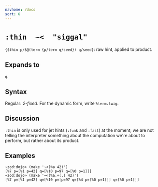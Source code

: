 ```yaml
---
navhome: /docs
sort: 6
---
```


# `:thin  ~<  "siggal"` 

`{$thin p/$@(term {p/term q/seed}) q/seed}`: raw hint, applied to 
product.

## Expands to

`q`.

## Syntax

Regular: *2-fixed*.  For the dynamic form, write `%term.twig`.

## Discussion

`:thin` is only used for jet hints (`:funk` and `:fast`) at the 
moment; we are not telling the interpreter something about the
computation we're about to perform, but rather about its product.

## Examples

```
~zod:dojo> (make '~<(%a 42)')
[%7 p=[%1 p=42] q=[%10 p=97 q=[%0 p=1]]]
~zod:dojo> (make '~<(%a.+(.) 42)')
[%7 p=[%1 p=42] q=[%10 p=[p=97 q=[%4 p=[%0 p=1]]] q=[%0 p=1]]]
```
